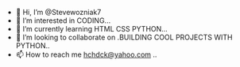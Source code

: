 - 👋 Hi, I’m @Stevewozniak7
- 👀 I’m interested in CODING...
- 🌱 I’m currently learning HTML CSS PYTHON...
- 💞️ I’m looking to collaborate on .BUILDING COOL PROJECTS WITH PYTHON..
- 📫 How to reach me hchdck@yahoo.com
..

<!---
Stevewozniak7/Stevewozniak7 is a ✨ special ✨ repository because its `README.md` (this file) appears on your GitHub profile.
You can click the Preview link to take a look at your changes.
--->
